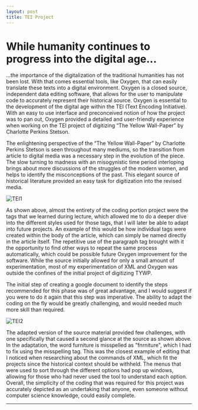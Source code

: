 ```yaml
---
layout: post
title: TEI Project
---
```


# While humanity continues to progress into the digital age...

...the importance of the digitalization of the traditional humanities has not been lost. With that comes essential tools, like Oxygen, that can easily translate these texts into a digital environment. Oxygen is a closed source, independent data editing software, that allows for the user to manipulate code to accurately represent their historical source. Oxygen is essential to the development of the digital age within the TEI (Text Encoding Initiative). With an easy to use interface and preconceived notion of how the project was to pan out, Oxygen provided a detailed and user-friendly experience when working on the TEI project of digitizing “The Yellow Wall-Paper” by Charlotte Perkins Stetson. 

The enlightening perspective of the “The Yellow Wall-Paper” by Charlotte Perkins Stetson is seen throughout many mediums, so the transition from article to digital media was a necessary step in the evolution of the piece. The slow turning to madness with an misogynistic time period interloping brings about more discussions of the struggles of the modern women, and helps to identify the misconceptions of the past. This elegant source of historical literature provided an easy task for digitization into the revised media. 

![TEI1](https://NicholasBranch.github.io/NicholasBranch/images/TEI1.PNG)

As shown above, almost the entirety of the coding portion project were the tags that we learned during lecture, which allowed me to do a deeper dive into the different styles used for those tags, that I will later be able to adapt into future projects. An example of this would be how individual tags were created within the body of the article, which can simply be named directly in the article itself. The repetitive use of the paragraph tag brought with it the opportunity to find other ways to repeat the same process automatically, which could be possible future Oxygen improvement for the software.  While the source initially allowed for only a small amount of experimentation, most of my experimentation of XML and Oxygen was outside the confines of the initial project of digitizing TYWP.

The initial step of creating a google document to identify the steps recommended for this phase was of great advantage, and I would suggest if you were to do it again that this step was imperative. The ability to adapt the coding on the fly would be greatly challenging, and would needed much more skill than required. 

![TEI2](https://NicholasBranch.github.io/NicholasBranch/images/TEI2.PNG)

The adapted version of the source material provided few challenges, with one specifically that caused a second glance at the source as shown above. In the adaptation, the word furniture is misspelled as "fnrniture", which I had to fix using the misspelling tag. This was the closest example of editing that I noticed when researching about the commands of XML, which fit the projects since the historical context should be withheld. The menus that were used to sort through the different options had pop up windows, allowing for those who had never used the tool to understand each option. Overall, the simplicity of the coding that was required for this project was accurately depicted as an undertaking that anyone, even someone without computer science knowledge, could easily complete. 





---

